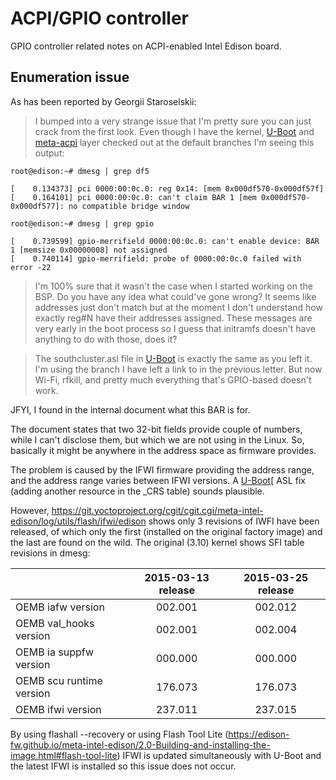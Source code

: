 # ACPI/GPIO controller
GPIO controller related notes on ACPI-enabled Intel Edison board.

## Enumeration issue

As has been reported by Georgii Staroselskii:

> I bumped into a very strange issue that I'm pretty sure you can just
crack from the first look. Even though I have the kernel,
[U-Boot](https://edison.internet-share.com/wiki/U-Boot) and
[meta-acpi](https://github.com/westeri/meta-acpi/) 
layer checked out at the default branches I'm seeing this output:

```
root@edison:~# dmesg | grep df5

[    0.134373] pci 0000:00:0c.0: reg 0x14: [mem 0x000df570-0x000df57f]
[    0.164101] pci 0000:00:0c.0: can't claim BAR 1 [mem 0x000df570-0x000df577]: no compatible bridge window

root@edison:~# dmesg | grep gpio

[    0.739599] gpio-merrifield 0000:00:0c.0: can't enable device: BAR 1 [memsize 0x00000008] not assigned
[    0.740114] gpio-merrifield: probe of 0000:00:0c.0 failed with error -22
```

> I'm 100% sure that it wasn't the case when I started working on the
BSP. Do you have any idea what could've gone wrong? It seems like
addresses just don't match but at the moment I don't understand how
exactly reg#N have their addresses assigned. These messages are very
early in the boot process so I guess that initramfs doesn't have
anything to do with those, does it?

> The southcluster.asl file in [U-Boot](https://edison.internet-share.com/wiki/U-Boot)
is exactly the same as you left it. I'm using the branch I have left a
link to in the previous letter. But now Wi-Fi, rfkill, and pretty much
everything that's GPIO-based doesn't work.

JFYI, I found in the internal document what this BAR is for.

The document states that two 32-bit fields provide couple of numbers,
while I can't disclose them, but which we are not using in the Linux.
So, basically it might be anywhere in the address space as firmware
provides.

The problem is caused by the IFWI firmware providing the address range,
and the address range varies between IFWI versions. A
[U-Boot](https://edison.internet-share.com/wiki/U-Boot)[
ASL fix (adding another resource in the _CRS table) sounds plausible.

However, <https://git.yoctoproject.org/cgit/cgit.cgi/meta-intel-edison/log/utils/flash/ifwi/edison>
shows only 3 revisions of IWFI have been released, of which only the
first (installed on the original factory image) and the last are found
on the wild. The original (3.10) kernel shows SFI table revisions in
dmesg:

|                            |2015-03-13 release | 2015-03-25 release |
|----------------------------|:-------:|:-------:|
|OEMB iafw version           | 002.001 | 002.012 |
|OEMB val_hooks version      | 002.001 | 002.004 |
|OEMB ia suppfw version      | 000.000 | 000.000 |
|OEMB scu runtime version    | 176.073 | 176.073 |
|OEMB ifwi version           | 237.011 | 237.015 |

By using flashall --recovery or using Flash Tool Lite
(<https://edison-fw.github.io/meta-intel-edison/2.0-Building-and-installing-the-image.html#flash-tool-lite>)
IFWI is updated simultaneously with U-Boot and the latest IFWI is
installed so this issue does not occur.
